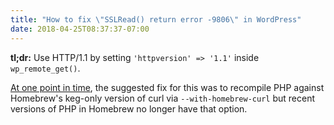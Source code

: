 ```yaml
---
title: "How to fix \"SSLRead() return error -9806\" in WordPress"
date: 2018-04-25T08:37:37-07:00
---
```


**tl;dr:** Use HTTP/1.1 by setting `'httpversion' => '1.1'` inside `wp_remote_get()`.

[At one point in time][old-fix], the suggested fix for this was to recompile
PHP against Homebrew's keg-only version of curl via
`--with-homebrew-curl` but recent versions of PHP in Homebrew no
longer have that option.

[old-fix]: https://gist.github.com/ryanscherler/fea4bb75379c1564df7e027c45615cc9
